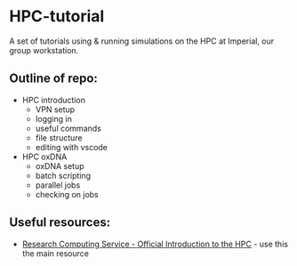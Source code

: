 # HPC-tutorial
A set of tutorials using &amp; running simulations on the HPC at Imperial, our group workstation.

## Outline of repo:

- HPC introduction
    - VPN setup
    - logging in
    - useful commands
    - file structure
    - editing with vscode
- HPC oxDNA
    - oxDNA setup
    - batch scripting
    - parallel jobs
    - checking on jobs

## Useful resources:

- [Research Computing Service - Official Introduction to the HPC](https://imperialcollegelondon.app.box.com/s/kwjxbd5bc87w296wo0m7fdwo9jct5vvs) - use this the main resource

